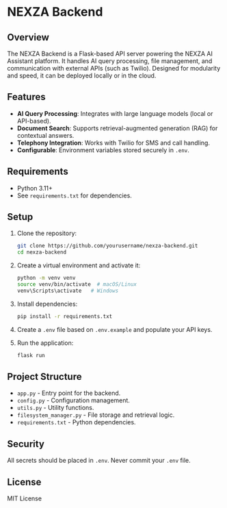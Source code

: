 # NEXZA Backend

## Overview
The NEXZA Backend is a Flask-based API server powering the NEXZA AI Assistant platform. 
It handles AI query processing, file management, and communication with external APIs (such as Twilio). 
Designed for modularity and speed, it can be deployed locally or in the cloud.

## Features
- **AI Query Processing**: Integrates with large language models (local or API-based).
- **Document Search**: Supports retrieval-augmented generation (RAG) for contextual answers.
- **Telephony Integration**: Works with Twilio for SMS and call handling.
- **Configurable**: Environment variables stored securely in `.env`.

## Requirements
- Python 3.11+
- See `requirements.txt` for dependencies.

## Setup
1. Clone the repository:
    ```bash
    git clone https://github.com/yourusername/nexza-backend.git
    cd nexza-backend
    ```
2. Create a virtual environment and activate it:
    ```bash
    python -m venv venv
    source venv/bin/activate  # macOS/Linux
    venv\Scripts\activate   # Windows
    ```
3. Install dependencies:
    ```bash
    pip install -r requirements.txt
    ```
4. Create a `.env` file based on `.env.example` and populate your API keys.

5. Run the application:
    ```bash
    flask run
    ```

## Project Structure
- `app.py` - Entry point for the backend.
- `config.py` - Configuration management.
- `utils.py` - Utility functions.
- `filesystem_manager.py` - File storage and retrieval logic.
- `requirements.txt` - Python dependencies.

## Security
All secrets should be placed in `.env`. Never commit your `.env` file.

## License
MIT License

